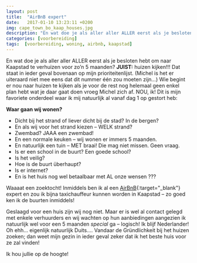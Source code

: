 ```yaml
---
layout: post
title:  "AirBnB expert"
date:   2017-01-10 13:23:11 +0200
img: cape_town_bo_kaap_houses.jpg
description: "En wat doe je als aller aller ALLER eerst als je besloten hebt om naar Kaapstad te verhuizen voor zo’n 5 maanden? JUIST: huizen kijken!!! Dat staat in ieder geval bovenaan op mijn prioriteitenlijst."
categories: [voorbereiding]
tags:  [voorbereiding, woning, airbnb, kaapstad]
---
```

En wat doe je als aller aller ALLER eerst als je besloten hebt om naar Kaapstad te verhuizen voor zo’n 5 maanden? **JUIST:** huizen kijken!!! Dat staat in ieder geval bovenaan op mijn prioriteitenlijst. (Michel is het er uiteraard niet mee eens dat dit nummer één zou moeten zijn…) Wie begint er nou naar huizen te kijken als je voor de rest nog helemaal geen enkel plan hebt wat je daar gaat doen vroeg Michel zich af. NOU, ik! Dit is mijn favoriete onderdeel waar ik mij natuurlijk al vanaf dag 1 op gestort heb:

**Waar gaan wij wonen?**

* Dicht bij het strand of liever dicht bij de stad? In de bergen? 
* En als wij voor het strand kiezen – WELK strand? 
* Zwembad? JAAA een zwembad! 
* En een normale keuken – wij wonen er immers 5 maanden.
* En natuurlijk een tuin – MET  braai! Die mag niet missen. Geen vraag. 
* Is er een school in de buurt? Een goede school? 
* Is het veilig? 
* Hoe is de buurt überhaupt? 
* Is er internet? 
* En is het huis nog wel betaalbaar met AL onze wensen ??? 


Waaaat een zoektocht! Inmiddels ben ik al een [AirBnB](http://www.airbnb.com/c/mtol){:target="_blank"} expert en zou ik bijna taxichauffeur kunnen worden in Kaapstad – zo goed ken ik de buurten inmiddels! 

Geslaagd voor een huis zijn wij nog niet. Maar er is wel al contact gelegd met enkele verhuurders en wij wachten op hun aanbiedingen aangezien ik natuurlijk wel voor een 5 maanden *special* ga – logisch! Ik blijf Nederlander! Oh ehh… eigenlijk natuurlijk Duits…. Vandaar de Gründlichkeit bij het huizen zoeken; dan weet mijn gezin in ieder geval zeker dat ik het beste huis voor ze zal vinden! 

Ik hou jullie op de hoogte! 